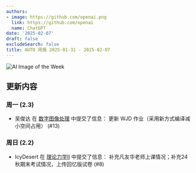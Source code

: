 ```yaml
---
authors:
- image: https://github.com/openai.png
  link: https://github.com/openai
  name: ChatGPT
date: '2025-02-07'
draft: false
excludeSearch: false
title: AUTO 周报 2025-01-31 - 2025-02-07
---
```


![AI Image of the Week](generated_image_cropped.png)

## 更新内容

### 周一 (2.3)

- 吴俊达 在 [数字图像处理](https://github.com/HITSZ-OpenAuto/AUTO3003) 中提交了信息： 更新 WJD 作业（采用新方式编译减小空间占用） (#13)

### 周日 (2.2)

- IcyDesert 在 [理论力学Ⅱ](https://github.com/HITSZ-OpenAuto/EMEC1002) 中提交了信息： 补充凡友华老师上课情况；补充24秋期末考试情况，上传回忆版试卷 (#8)


